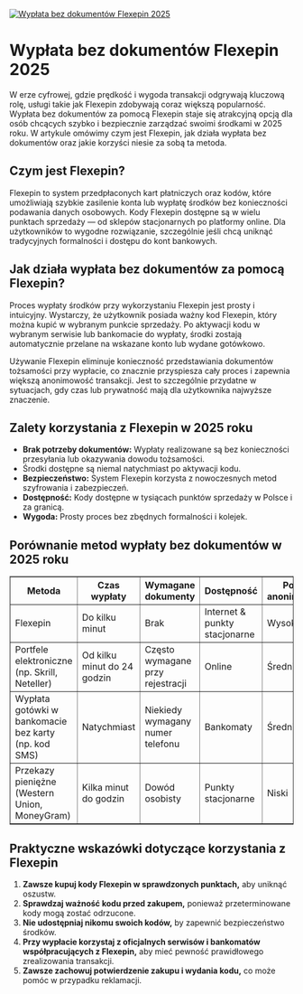 [![Wypłata bez dokumentów Flexepin 2025](https://123-caf.pages.dev/gitsignup.png)](https://vrmoo.ru/Bt82HjjY)

<h1>Wypłata bez dokumentów Flexepin 2025</h1> <p>W erze cyfrowej, gdzie prędkość i wygoda transakcji odgrywają kluczową rolę, usługi takie jak Flexepin zdobywają coraz większą popularność. Wypłata bez dokumentów za pomocą Flexepin staje się atrakcyjną opcją dla osób chcących szybko i bezpiecznie zarządzać swoimi środkami w 2025 roku. W artykule omówimy czym jest Flexepin, jak działa wypłata bez dokumentów oraz jakie korzyści niesie za sobą ta metoda.</p>  <h2>Czym jest Flexepin?</h2> <p>Flexepin to system przedpłaconych kart płatniczych oraz kodów, które umożliwiają szybkie zasilenie konta lub wypłatę środków bez konieczności podawania danych osobowych. Kody Flexepin dostępne są w wielu punktach sprzedaży — od sklepów stacjonarnych po platformy online. Dla użytkowników to wygodne rozwiązanie, szczególnie jeśli chcą uniknąć tradycyjnych formalności i dostępu do kont bankowych.</p>  <h2>Jak działa wypłata bez dokumentów za pomocą Flexepin?</h2> <p>Proces wypłaty środków przy wykorzystaniu Flexepin jest prosty i intuicyjny. Wystarczy, że użytkownik posiada ważny kod Flexepin, który można kupić w wybranym punkcie sprzedaży. Po aktywacji kodu w wybranym serwisie lub bankomacie do wypłaty, środki zostają automatycznie przelane na wskazane konto lub wydane gotówkowo.</p>  <p>Używanie Flexepin eliminuje konieczność przedstawiania dokumentów tożsamości przy wypłacie, co znacznie przyspiesza cały proces i zapewnia większą anonimowość transakcji. Jest to szczególnie przydatne w sytuacjach, gdy czas lub prywatność mają dla użytkownika najwyższe znaczenie.</p>  <h2>Zalety korzystania z Flexepin w 2025 roku</h2> <ul>   <li><strong>Brak potrzeby dokumentów:</strong> Wypłaty realizowane są bez konieczności przesyłania lub okazywania dowodu tożsamości.</li>   <li><strongSzybkość transakcji:</strong> Środki dostępne są niemal natychmiast po aktywacji kodu.</li>   <li><strong>Bezpieczeństwo:</strong> System Flexepin korzysta z nowoczesnych metod szyfrowania i zabezpieczeń.</li>   <li><strong>Dostępność:</strong> Kody dostępne w tysiącach punktów sprzedaży w Polsce i za granicą.</li>   <li><strong>Wygoda:</strong> Prosty proces bez zbędnych formalności i kolejek.</li> </ul>  <h2>Porównanie metod wypłaty bez dokumentów w 2025 roku</h2> <table border="1" cellspacing="0" cellpadding="8">   <thead>     <tr>       <th>Metoda</th>       <th>Czas wypłaty</th>       <th>Wymagane dokumenty</th>       <th>Dostępność</th>       <th>Poziom anonimowości</th>     </tr>   </thead>   <tbody>     <tr>       <td>Flexepin</td>       <td>Do kilku minut</td>       <td>Brak</td>       <td>Internet & punkty stacjonarne</td>       <td>Wysoki</td>     </tr>     <tr>       <td>Portfele elektroniczne (np. Skrill, Neteller)</td>       <td>Od kilku minut do 24 godzin</td>       <td>Często wymagane przy rejestracji</td>       <td>Online</td>       <td>Średni</td>     </tr>     <tr>       <td>Wypłata gotówki w bankomacie bez karty (np. kod SMS)</td>       <td>Natychmiast</td>       <td>Niekiedy wymagany numer telefonu</td>       <td>Bankomaty</td>       <td>Średni</td>     </tr>     <tr>       <td>Przekazy pieniężne (Western Union, MoneyGram)</td>       <td>Kilka minut do godzin</td>       <td>Dowód osobisty</td>       <td>Punkty stacjonarne</td>       <td>Niski</td>     </tr>   </tbody> </table>  <h2>Praktyczne wskazówki dotyczące korzystania z Flexepin</h2> <ol>   <li><strong>Zawsze kupuj kody Flexepin w sprawdzonych punktach,</strong> aby uniknąć oszustw.</li>   <li><strong>Sprawdzaj ważność kodu przed zakupem,</strong> ponieważ przeterminowane kody mogą zostać odrzucone.</li>   <li><strong>Nie udostępniaj nikomu swoich kodów,</strong> by zapewnić bezpieczeństwo środków.</li>   <li><strong>Przy wypłacie korzystaj z oficjalnych serwisów i bankomatów współpracujących z Flexepin,</strong> aby mieć pewność prawidłowego zrealizowania transakcji.</li>   <li><strong>Zawsze zachowuj potwierdzenie zakupu i wydania kodu,</strong> co może pomóc w przypadku reklamacji.</li> </ol>